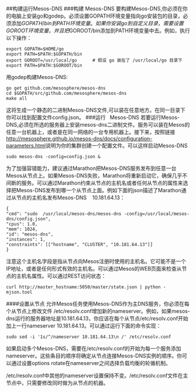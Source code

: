 ##构建运行Mesos-DNS
###构建&nbsp;Mesos-DNS
要构建Mesos-DNS,你必须在你的电脑上安装go和godep。必须设置GOPATH环境变量指向go安装包的目录，必须添加$GOPATH/bin到PATH环境变量。如果你安装go到自定义目录，需要设置GOROOT环境变量，并且把$GOROOT/bin添加到PATH环境变量中去。例如，执行以下操作：
<pre><code>export GOPATH=$HOME/go
export PATH=$PATH:$GOPATH/bin
export GOROOT=/usr/local/go      # 假设 go 装在了 /usr/local/go 目录下
export PATH=$PATH:$GOROOT/bin
</code></pre>

用godep构建Mesos-DNS:
<pre><code>go get github.com/mesosphere/mesos-dns
cd $GOPATH/src/github.com/mesosphere/mesos-dns
make all
</code></pre>

这将生成一个静态的二进制Mesos-DNS文件,可以装在任意地方。在同一目录下你可以找到配置文件config.json。
###运行&nbsp;&nbsp;&nbsp;Mesos-DNS
若要运行Mesos-DNS,必须在所选的服务器上安装mesos-dns二进制文件。服务可以装在Mesos的任意一台机器上，或者是在同一网络的一台专用机器上。接下来，按照链接<http://mesosphere.github.io/mesos-dns/docs/configuration-parameters.html>说明为你的集群创建一个配置文件。可以这样启动Mesos-DNS
<pre><code>sudo mesos-dns -config=config.json &</code></pre>

为了加强容错能力，建议通过Marathon把Mesos-DNS服务发布到任意一台Mesos从节点上。如果Mesos-DNS失败，Marathon将重新启动它，确保几乎不间断的服务。可以通过Marathon约束从节点的主机名或者任何从节点的属性来选择把Mesos-DNS发布到哪一个从节点上面。例如下面的json描述了Marathon通过从节点的主机名发布Mesos-DNS&nbsp;&nbsp;&nbsp;&nbsp;10.181.64.13：
<pre><code>{
"cmd": "sudo  /usr/local/mesos-dns/mesos-dns -config=/usr/local/mesos-dns/config.json",
"cpus": 1.0, 
"mem": 1024,
"id": "mesos-dns",
"instances": 1,
"constraints": [["hostname", "CLUSTER", "10.181.64.13"]]
}</code></pre>

注意这个主机名字段是指从节点向Mesos注册时使用的主机名。它可能不是一个IP地址，或者是任何形式有效的主机名。可以通过Mesos的WEB页面来检查从节点的主机名属性。可以通过REST访问状态：
<pre><code>curl http://master_hostname:5050/master/state.json | python -mjson.tool</code></pre>

####设置从节点
允许Mesos任务使用Mesos-DNS作为主DNS服务，你必须在每个从节点上修改文件 /etc/resolv.conf增加新的nameserver。例如，如果mesos-dns运行的服务器地址是10.181.64.13，你应该在每个从节点/etc/resolv.conf开始加上一行nameserver 10.181.64.13。可以通过运行下面的命令实现：
<pre><code>sudo sed -i '1s/^/nameserver 10.181.64.13\n /' /etc/resolv.conf</code></pre>

如果启动多个Mesos-DNS，需要在/etc/resolv.conf的开始为每一个服务添加nameserver。这些条目的顺序将确定从节点连接Mesos-DNS实例的顺序。你可以通过设置options rotate在nameserver之间选择负载均衡的轮循机制。

/etc/resolv.conf中其他的nameserver设置保持不变。/etc/resolv.conf文件在主节点中，只需要修改同时做为从节点的机器。